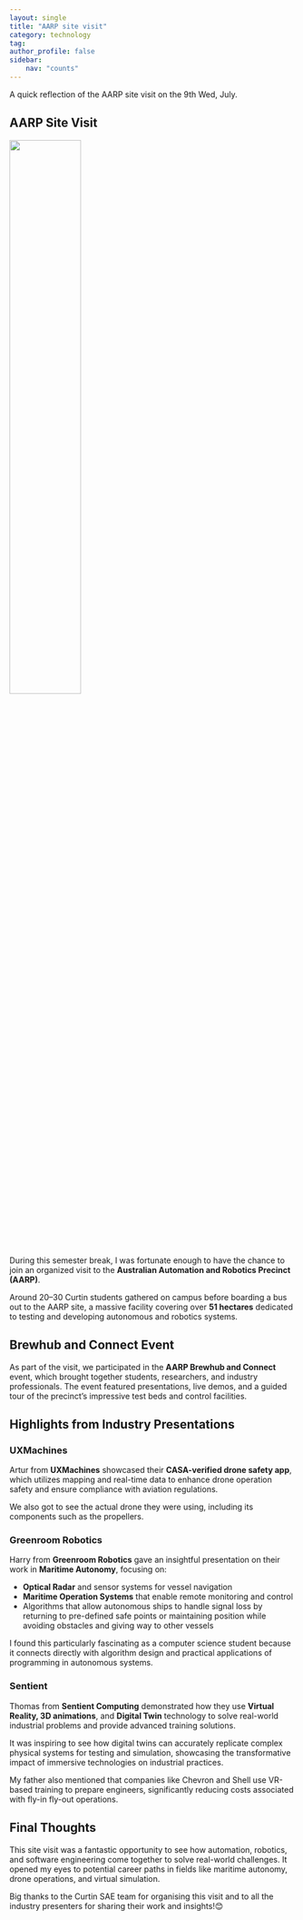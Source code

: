 ```yaml
---
layout: single
title: "AARP site visit"
category: technology
tag: 
author_profile: false
sidebar:
    nav: "counts"
---
```


A quick reflection of the AARP site visit on the 9th Wed, July.

## AARP Site Visit

<div style="text-align: left; margin-bottom: 5px;">
  <img src="{{site.url}}/images/2025-07-09-AARP/01.png" style="width: 50%;" />
</div>

During this semester break, I was fortunate enough to have the chance to join an organized visit to the **Australian Automation and Robotics Precinct (AARP)**.

Around 20–30 Curtin students gathered on campus before boarding a bus out to the AARP site, a massive facility covering over **51 hectares** dedicated to testing and developing autonomous and robotics systems.


## Brewhub and Connect Event

As part of the visit, we participated in the **AARP Brewhub and Connect** event, which brought together students, researchers, and industry professionals. The event featured presentations, live demos, and a guided tour of the precinct’s impressive test beds and control facilities.


## Highlights from Industry Presentations

### UXMachines

Artur from **UXMachines** showcased their **CASA-verified drone safety app**, which utilizes mapping and real-time data to enhance drone operation safety and ensure compliance with aviation regulations.

We also got to see the actual drone they were using, including its components such as the propellers.


### Greenroom Robotics

Harry from **Greenroom Robotics** gave an insightful presentation on their work in **Maritime Autonomy**, focusing on:

- **Optical Radar** and sensor systems for vessel navigation
- **Maritime Operation Systems** that enable remote monitoring and control
- Algorithms that allow autonomous ships to handle signal loss by returning to pre-defined safe points or maintaining position while avoiding obstacles and giving way to other vessels

I found this particularly fascinating as a computer science student because it connects directly with algorithm design and practical applications of programming in autonomous systems.


### Sentient

Thomas from **Sentient Computing** demonstrated how they use **Virtual Reality, 3D animations**, and **Digital Twin** technology to solve real-world industrial problems and provide advanced training solutions.

It was inspiring to see how digital twins can accurately replicate complex physical systems for testing and simulation, showcasing the transformative impact of immersive technologies on industrial practices.

My father also mentioned that companies like Chevron and Shell use VR-based training to prepare engineers, significantly reducing costs associated with fly-in fly-out operations.


## Final Thoughts

This site visit was a fantastic opportunity to see how automation, robotics, and software engineering come together to solve real-world challenges. It opened my eyes to potential career paths in fields like maritime autonomy, drone operations, and virtual simulation.

Big thanks to the Curtin SAE team for organising this visit and to all the industry presenters for sharing their work and insights!😊